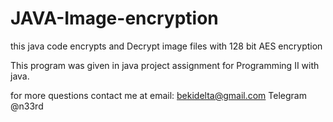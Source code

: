 # JAVA-Image-encryption
this java code encrypts and Decrypt image files with 128 bit AES encryption

This program was given in java project assignment for Programming II with java.

for more questions contact me at 
  email: bekidelta@gmail.com
  Telegram @n33rd
